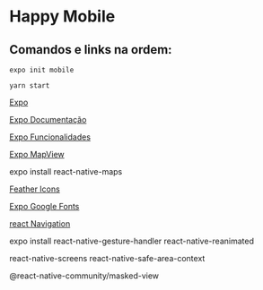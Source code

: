 # Happy Mobile

## Comandos e links na ordem:

    expo init mobile
    
    yarn start


[Expo](https://expo.io/)

[Expo Documentação](https://docs.expo.io/)

[Expo Funcionalidades](https://expo.canny.io/)

[Expo MapView](https://docs.expo.io/versions/latest/sdk/map-view/)


  expo install react-native-maps


[Feather Icons](https://feathericons.com/)

[Expo Google Fonts](https://github.com/expo/google-fonts)

[react Navigation](https://reactnavigation.org/)


  expo install react-native-gesture-handler react-native-reanimated   
  
  react-native-screens react-native-safe-area-context   
  
  @react-native-community/masked-view